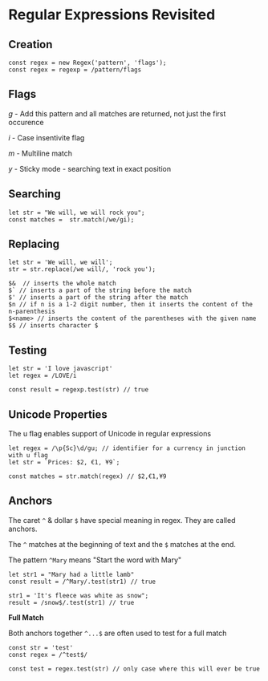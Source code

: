 #  Regular Expressions Revisited

## Creation

``` 
const regex = new Regex('pattern', 'flags');
const regex = regexp = /pattern/flags
```

## Flags
*g* - Add this pattern and all matches are returned, not just the first occurence

*i* - Case insentivite flag

*m* - Multiline match

*y* - Sticky mode - searching text in exact position

## Searching
```
let str = "We will, we will rock you";
const matches =  str.match(/we/gi);
```

## Replacing

```
let str = 'We will, we will';
str = str.replace(/we will/, 'rock you');
```

```
$&  // inserts the whole match
$` // inserts a part of the string before the match
$' // inserts a part of the string after the match
$n // if n is a 1-2 digit number, then it inserts the content of the n-parenthesis
$<name> // inserts the content of the parentheses with the given name
$$ // inserts character $
```

## Testing

```
let str = 'I love javascript'
let regex = /LOVE/i

const result = regexp.test(str) // true
```

## Unicode Properties

The u flag enables support of Unicode in regular expressions

```
let regex = /\p{Sc}\d/gu; // identifier for a currency in junction with u flag
let str = `Prices: $2, €1, ¥9`;

const matches = str.match(regex) // $2,€1,¥9
```

## Anchors

The caret `^` & dollar `$` have special meaning in regex. They are called anchors.

The `^` matches at the beginning of text and the `$` matches at the end.

The pattern `^Mary` means "Start the word with Mary"

```
let str1 = "Mary had a little lamb"
const result = /^Mary/.test(str1) // true

str1 = 'It's fleece was white as snow";
result = /snow$/.test(str1) // true
```

**Full Match**

Both anchors together `^...$` are often used to test for a full match

```
const str = 'test'
const regex = /^test$/

const test = regex.test(str) // only case where this will ever be true

```


